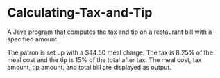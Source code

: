# Calculating-Tax-and-Tip
A Java program that computes the tax and tip on a restaurant bill with a specified amount.

The patron is set up with a $44.50 meal charge. The tax is 8.25% of the meal cost and the tip is 15% of the total after tax. The meal cost, tax amount, tip amount, and total bill are displayed as output. 
